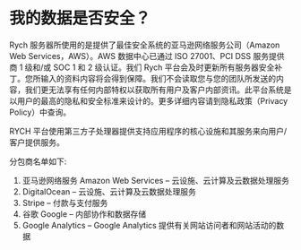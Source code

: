 # 我的数据是否安全？

Rych 服务器所使用的是提供了最佳安全系统的亚马逊网络服务公司（Amazon Web Services，AWS）。AWS 数据中心已通过 ISO 27001、PCI DSS 服务提供商 1 级和/或 SOC 1 和 2 级认证。我们 Rych 平台会及时更新所有服务器安全补丁。您所输入的资料内容将会得到保障。我们不会读取您与您的团队所发送的内容，我们更无法享有任何内部特权以获取所有用户及客户内部资讯。此平台系统是以用户的最高的隐私和安全标准来设计的。更多详细内容请到隐私政策（Privacy Policy）中查询。

RYCH 平台使用第三方子处理器提供支持应用程序的核心设施和其服务来向用户/客户提供服务。

分包商名单如下:

1. 亚马逊网络服务 Amazon Web Services – 云设施、云计算及云数据处理服务
2. DigitalOcean – 云设施、云计算及云数据处理服务
3. Stripe – 付款与支付服务
4. 谷歌 Google – 内部协作和数据存储
5. Google Analytics – Google Analytics 提供有关网站访问者和网站活动的数据
